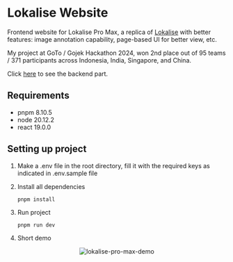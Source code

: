 # Lokalise Website

Frontend website for Lokalise Pro Max, a replica of [Lokalise](https://lokalise.com) with better features: image annotation capability, page-based UI for better view, etc.

My project at GoTo / Gojek Hackathon 2024, won 2nd place out of 95 teams / 371 participants across Indonesia, India, Singapore, and China.

Click [here](https://github.com/mukhlishga/lokalise-backend) to see the backend part.

## Requirements

- pnpm 8.10.5
- node 20.12.2
- react 19.0.0

## Setting up project

1. Make a .env file in the root directory, fill it with the required keys as indicated in .env.sample file

2. Install all dependencies
   ```
   pnpm install
   ```

3. Run project
   ```
   pnpm run dev
   ```

4. Short demo
<p align="center">
  <img src="https://github.com/mukhlishga/lokalise-frontend/blob/main/Lokalise%20Pro%20Max.gif" alt="lokalise-pro-max-demo" />
</p>
